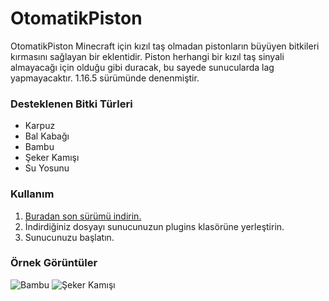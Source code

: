 # OtomatikPiston

OtomatikPiston Minecraft için kızıl taş olmadan pistonların büyüyen bitkileri kırmasını sağlayan bir eklentidir. Piston herhangi bir kızıl taş sinyali almayacağı için olduğu gibi duracak, bu sayede sunucularda lag yapmayacaktır. 1.16.5 sürümünde denenmiştir.

### Desteklenen Bitki Türleri
 - Karpuz
 - Bal Kabağı
 - Bambu
 - Şeker Kamışı
 - Su Yosunu

### Kullanım

 1. [Buradan son sürümü indirin.](https://github.com/kekn9ne/OtomatikPiston/releases/latest/download/OtomatikPiston-1.16.5.jar)
 2. İndirdiğiniz dosyayı sunucunuzun plugins klasörüne yerleştirin.
 3. Sunucunuzu başlatın.

### Örnek Görüntüler
![Bambu](https://drive.google.com/uc?id=1x-cQFXfBd4cI9J2TVR6Mwprd7-OqPpXx)
![Şeker Kamışı](https://drive.google.com/uc?id=1qeTHVGRQySEE9tileK8UFbCbrXq2A6ro)
